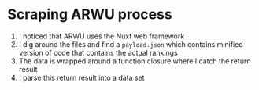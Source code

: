 # Scraping ARWU process

1. I noticed that ARWU uses the Nuxt web framework
2. I dig around the files and find a `payload.json` which contains minified version of code that contains the actual rankings
3. The data is wrapped around a function closure where I catch the return result
4. I parse this return result into a data set